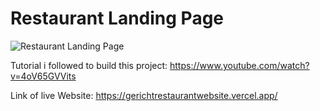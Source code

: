 # Restaurant Landing Page

![Restaurant Landing Page](https://i.ibb.co/5jxBKpw/image.png)

Tutorial i followed to build this project: https://www.youtube.com/watch?v=4oV65GVVits

Link of live Website: https://gerichtrestaurantwebsite.vercel.app/
